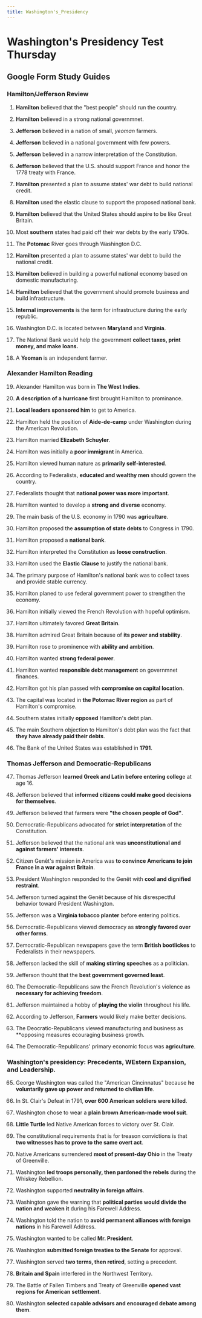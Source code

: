 ```yaml
---
title: Washington's_Presidency
---
```


# Washington's Presidency Test Thursday

## Google Form Study Guides

### Hamilton/Jefferson Review

1. **Hamilton** believed that the "best people" should run the country.

2. **Hamilton** believed in a strong national governmnet.

3. **Jefferson** believed in a nation of small, *yeoman* farmers.

4. **Jefferson** believed in a national government with few powers.

5. **Jefferson** believed in a narrow interpretation of the Constitution.

6. **Jefferson** believed that the U.S. should support France and honor the 1778 treaty with France.

7. **Hamilton** presented a plan to assume states' war debt to build national credit.

8. **Hamilton** used the elastic clause to support the proposed national bank.

9. **Hamilton** believed that the United States should aspire to be like Great Britain.

10. Most **southern** states had paid off their war debts by the early 1790s.

11. The **Potomac** River goes through Washington D.C.

12. **Hamilton** presented a plan to assume states' war debt to build the national credit.

13. **Hamilton** believed in building a powerful national economy based on domestic manufacturing.

14. **Hamilton** believed that the government should promote business and build infrastructure.

15. **Internal improvements** is the term for infrastructure during the early republic.

16. Washington D.C. is located between **Maryland** and **Virginia**.

17. The National Bank would help the government **collect taxes, print money, and make loans.**

18. A **Yeoman** is an independent farmer.

### Alexander Hamilton Reading

19. Alexander Hamilton was born in **The West Indies**.

20. **A description of a hurricane** first brought Hamilton to prominance.

21. **Local leaders sponsored him** to get to America.

22. Hamilton held the position of **Aide-de-camp** under Washington during the American Revolution.

34. Hamilton married **Elizabeth Schuyler**.

35. Hamilton was initially a **poor immigrant** in America.

36. Hamilton viewed human nature as **primarily self-interested**.

37. According to Federalists, **educated and wealthy men** should govern the country.

38. Federalists thought that **national power was more important**.

39. Hamilton wanted to develop a **strong and diverse** economy.

40. The main basis of the U.S. economy in 1790 was **agriculture**.

41. Hamilton proposed the **assumption of state debts** to Congress in 1790.

42. Hamilton proposed a **national bank**.

43. Hamilton interpreted the Constitution as **loose construction**.

44. Hamilton used the **Elastic Clause** to justify the national bank.

45. The primary purpose of Hamilton's national bank was to collect taxes and provide stable currency.

46. Hamilton planed to use federal government power to strengthen the economy.

47. Hamilton initially viewed the French Revolution with hopeful optimism.

48. Hamilton ultimately favored **Great Britain**.

49. Hamilton admired Great Britain because of **its power and stability**.

50. Hamilton rose to prominence with **ability and ambition**.

51. Hamilton wanted **strong federal power**.

52. Hamilton wanted **responsible debt management** on governmnet finances.

53. Hamilton got his plan passed with **compromise on capital location**.

54. The capital was located in **the Potomac River region** as part of Hamilton's compromise.

55. Southern states initially **opposed** Hamilton's debt plan.

56. The main Southern objection to Hamilton's debt plan was the fact that **they have already paid their debts**.

57. The Bank of the United States was established in **1791**.

### Thomas Jefferson and Democratic-Republicans

47. Thomas Jefferson **learned Greek and Latin before entering colleg**e at age 16.

59. Jefferson believed that **informed citizens could make good decisions for themselves**.

60. Jefferson believed that farmers were **"the chosen people of God"**.

61. Democratic-Republicans advocated for **strict interpretation** of the Constitution.

62. Jefferson believed that the national ank was **unconstitutional and against farmers' interests**.

63. Citizen Genêt's mission in America was **to convince Americans to join France in a war against Britain**.

64. President Washington responded to the Genêt with **cool and dignified restraint**.

65. Jefferson turned against the Genêt because of his disrespectful behavior toward President Washington.

66. Jefferson was a **Virginia tobacco planter** before entering politics.

67. Democratic-Republicans viewed democracy as **strongly favored over other forms**.

68. Democratic-Republican newspapers gave the term **British bootlickes** to Federalists in their newspapers.

69. Jefferson lacked the skill of **making stirring speeches** as a politician.

70. Jefferson thouht that the **best government governed least**.

71. The Democratic-Republicans saw the French Revolution's violence as **necessary for achieving freedom**.

72. Jefferson maintained a hobby of **playing the violin** throughout his life.

73. According to Jefferson, **Farmers** would likely make better decisions.

74. The Deocratic-Republicans viewed manufacturing and business as **opposing measures ecouraging business growth.

75. The Democratic-Republicans' primary economic focus was **agriculture**.

### Washington's presidency: Precedents, WEstern Expansion, and Leadership.

65. George Washington was called the "American Cincinnatus" because **he voluntarily gave up power and returned to civilian life**.

77. In St. Clair's Defeat in 1791, **over 600 American soldiers were killed**.

78. Washington chose to wear a **plain brown American-made wool suit**.

79. **Little Turtle** led Native American forces to victory over St. Clair.

80. The constitutional requirements that is for treason convictions is that **two witnesses has to prove to the same overt act**.

81. Native Americans surrendered **most of present-day Ohio** in the Treaty of Greenville.

82. Washington **led troops personally, then pardoned the rebels** during the Whiskey Rebellion.

83. Washington supported **neutrality in foreign affairs**.

73. Washington gave the warning that **political parties would divide the nation and weaken it** during his Farewell Address.

74. Washington told the nation to **avoid permanent alliances with foreign nations** in his Farewell Address.

75. Washington wanted to be called **Mr. President**.

76. Washington **submitted foreign treaties to the Senate** for approval.

77. Washington served **two terms, then retired**, setting a precedent.

78. **Britain and Spain** interfered in the Northwest Territory.

79. The Battle of Fallen Timbers and Treaty of Greenville **opened vast regions for American settlement**.

80. Washington **selected capable advisors and encouraged debate among them**.